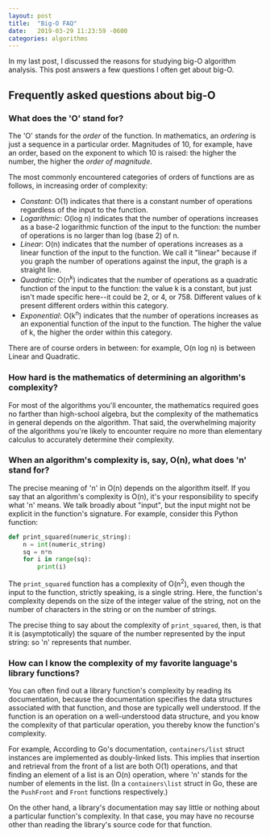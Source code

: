 ```yaml
---
layout: post
title:  "Big-O FAQ"
date:   2019-03-29 11:23:59 -0600
categories: algorithms
---
```

In my last post, I discussed the reasons for studying big-O algorithm analysis.
This post answers a few questions I often get about big-O.

## Frequently asked questions about big-O

### What does the 'O' stand for?

The 'O' stands for the _order_ of the function. In mathematics, an _ordering_ is
just a sequence in a particular order. Magnitudes of 10, for example, have an
order, based on the exponent to which 10 is raised: the higher the number, the
higher the _order of magnitude_.

The most commonly encountered categories of orders of functions are as follows,
in increasing order of complexity:

- *Constant*: O(1) indicates that there is a constant number of operations
  regardless of the input to the function.
- *Logarithmic*: O(log n) indicates that the number of operations increases as a
  base-2 logarithmic function of the input to the function: the number of
  operations is no larger than log (base 2) of n.
- *Linear*: O(n) indicates that the number of operations increases as a linear
  function of the input to the function. We call it "linear" because if you
  graph the number of operations against the input, the graph is a straight
  line.
- *Quadratic*: O(n<sup>k</sup>) indicates that the number of operations as a
  quadratic function of the input to the function: the value k is a constant,
  but just isn't made specific here--it could be 2, or 4, or 758. Different
  values of k present different orders within this category.
- *Exponential*: O(k<sup>n</sup>) indicates that the number of operations
  increases as an exponential function of the input to the function. The higher
  the value of k, the higher the order within this category.

There are of course orders in between: for example, O(n log n) is between Linear
and Quadratic.

### How hard is the mathematics of determining an algorithm's complexity?

For most of the algorithms you'll encounter, the mathematics required goes no
farther than high-school algebra, but the complexity of the mathematics in
general depends on the algorithm. That said, the overwhelming majority of the
algorithms you're likely to encounter require no more than elementary calculus
to accurately determine their complexity.

### When an algorithm's complexity is, say, O(n), what does 'n' stand for?

The precise meaning of 'n' in O(n) depends on the algorithm itself. If you say
that an algorithm's complexity is O(n), it's your responsibility to specify what
'n' means. We talk broadly about "input", but the input might not be explicit in
the function's signature. For example, consider this Python function:
```python
def print_squared(numeric_string):
    n = int(numeric_string)
    sq = n*n
    for i in range(sq):
        print(i)
```
The `print_squared` function has a complexity of O(n<sup>2</sup>), even though
the input to the function, strictly speaking, is a single string.  Here, the
function's complexity depends on the size of the integer value of the string,
not on the number of characters in the string or on the number of strings.

The precise thing to say about the complexity of `print_squared`, then, is that
it is (asymptotically) the square of the number represented by the input string:
so 'n' represents that number.

### How can I know the complexity of my favorite language's library functions?

You can often find out a library function's complexity by reading its
documentation, because the documentation specifies the data structures
associated with that function, and those are typically well understood. If the
function is an operation on a well-understood data structure, and you know the
complexity of that particular operation, you thereby know the function's
complexity.

For example, According to Go's documentation, `containers/list` struct instances
are implemented as doubly-linked lists. This implies that insertion and
retrieval from the front of a list are both O(1) operations, and that finding an
element of a list is an O(n) operation, where 'n' stands for the number of
elements in the list. (In a `containers\list` struct in Go, these are the
`PushFront` and `Front` functions respectively.)

On the other hand, a library's documentation may say little or nothing about a
particular function's complexity. In that case, you may have no recourse other
than reading the library's source code for that function.
